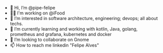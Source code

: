 - 👋 Hi, I’m @pipe-felipe
- 👨‍💻 I'm working on @iFood
- 👀 I’m interested in software architecture, engineering; devops; all about techs.
- 🌱 I’m currently learning and working with kotlin, Java, golang, prometheus and grafana, kubernetes and docker
- 💞️ I’m looking to collaborate on Gnome
- 📫 How to reach me linkedin "Felipe Alves"

<!---
pipe-felipe/pipe-felipe is a ✨ special ✨ repository because its `README.md` (this file) appears on your GitHub profile.
You can click the Preview link to take a look at your changes.
--->

